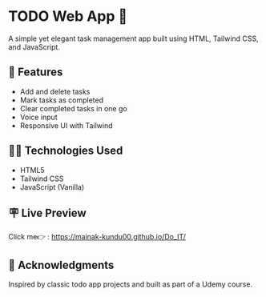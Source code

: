 # TODO Web App 📝

A simple yet elegant task management app built using HTML, Tailwind CSS, and JavaScript.

## 🚀 Features
- Add and delete tasks
- Mark tasks as completed
- Clear completed tasks in one go
- Voice input
- Responsive UI with Tailwind

## 🧑‍💻 Technologies Used
- HTML5
- Tailwind CSS
- JavaScript (Vanilla)

## 🪧 Live Preview
Click me👉 : https://mainak-kundu00.github.io/Do_IT/

## 🙌 Acknowledgments
Inspired by classic todo app projects and built as part of a Udemy course.

